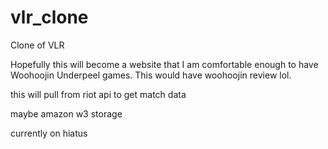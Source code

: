 # vlr_clone
Clone of VLR

Hopefully this will become a website that I am comfortable enough to have Woohoojin Underpeel games.
This would have woohoojin review lol.

this will pull from riot api to get match data

maybe amazon w3 storage

currently on hiatus

